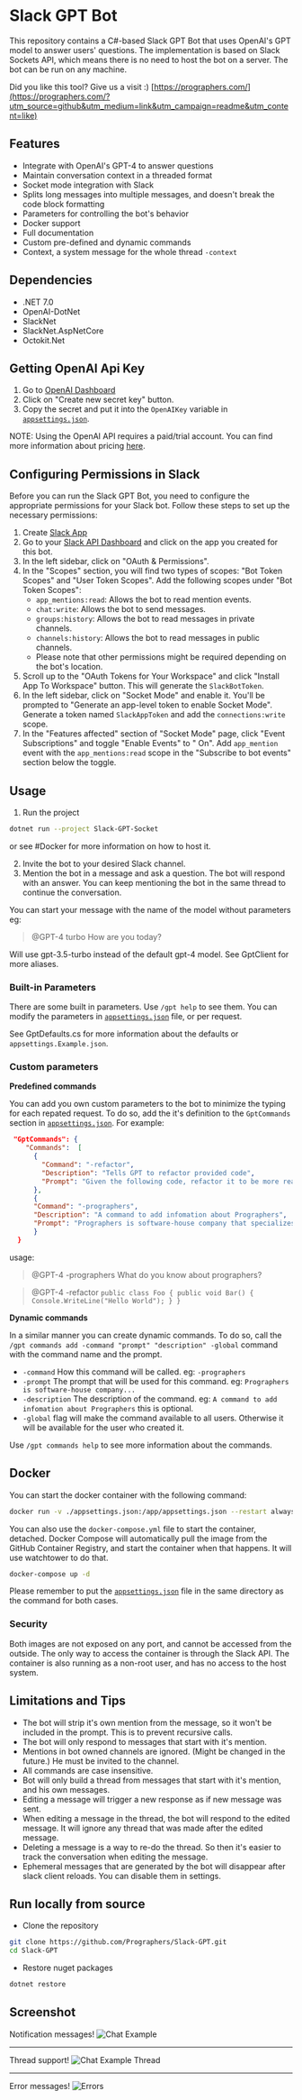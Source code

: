 # Slack GPT Bot

This repository contains a C#-based Slack GPT Bot that uses OpenAI's GPT model to answer users' questions. The
implementation
is based on Slack Sockets API, which means there is no need to host the bot on a server. The bot can be run on any
machine.

Did you like this tool? Give us a visit :) [https://prographers.com/](https://prographers.com/?utm_source=github&utm_medium=link&utm_campaign=readme&utm_content=like)

## Features

- Integrate with OpenAI's GPT-4 to answer questions
- Maintain conversation context in a threaded format
- Socket mode integration with Slack
- Splits long messages into multiple messages, and doesn't break the code block formatting
- Parameters for controlling the bot's behavior
- Docker support
- Full documentation
- Custom pre-defined and dynamic commands
- Context, a system message for the whole thread `-context`

## Dependencies

- .NET 7.0
- OpenAI-DotNet
- SlackNet
- SlackNet.AspNetCore
- Octokit.Net

## Getting OpenAI Api Key

1. Go to [OpenAI Dashboard](https://platform.openai.com/account/api-keys)
2. Click on "Create new secret key" button.
3. Copy the secret and put it into the `OpenAIKey` variable in [`appsettings.json`](https://github.com/Prographers/Slack-GPT/blob/main/Slack-GPT-Socket/appsettings.Example.json).

NOTE: Using the OpenAI API requires a paid/trial account. You can find more information about pricing [here](https://openai.com/pricing/).

## Configuring Permissions in Slack

Before you can run the Slack GPT Bot, you need to configure the appropriate permissions for your Slack bot. Follow these
steps to set up the necessary permissions:

1. Create [Slack App](https://api.slack.com/authentication/basics#creating)
2. Go to your [Slack API Dashboard](https://api.slack.com/apps) and click on the app you created for this bot.
3. In the left sidebar, click on "OAuth & Permissions".
4. In the "Scopes" section, you will find two types of scopes: "Bot Token Scopes" and "User Token Scopes". Add the
   following scopes under "Bot Token Scopes":
    - `app_mentions:read`: Allows the bot to read mention events.
    - `chat:write`: Allows the bot to send messages.
    - `groups:history`: Allows the bot to read messages in private channels.
    - `channels:history`: Allows the bot to read messages in public channels.
    - Please note that other permissions might be required depending on the bot's location.
5. Scroll up to the "OAuth Tokens for Your Workspace" and click "Install App To Workspace" button. This will generate
   the `SlackBotToken`.
6. In the left sidebar, click on "Socket Mode" and enable it. You'll be prompted to "Generate an app-level token to
   enable Socket Mode". Generate a token named `SlackAppToken` and add the `connections:write` scope.
7. In the "Features affected" section of "Socket Mode" page, click "Event Subscriptions" and toggle "Enable Events" to "
   On". Add `app_mention` event with the `app_mentions:read` scope in the "Subscribe to bot events" section below the
   toggle.

## Usage

1. Run the project

```bash
dotnet run --project Slack-GPT-Socket
```

or see #Docker for more information on how to host it.

2. Invite the bot to your desired Slack channel.
3. Mention the bot in a message and ask a question. The bot will respond with an answer. You can keep mentioning the bot
   in the same thread to continue the conversation.

You can start your message with the name of the model without parameters eg:
> @GPT-4 turbo How are you today? 

Will use gpt-3.5-turbo instead of the default gpt-4 model. See GptClient for more aliases.

### Built-in Parameters
There are some built in parameters. Use `/gpt help` to see them. You can modify the parameters in  [`appsettings.json`](https://github.com/Prographers/Slack-GPT/blob/main/Slack-GPT-Socket/appsettings.Example.json) file,
or per request.

See GptDefaults.cs for more information about the defaults or `appsettings.Example.json`.

### Custom parameters

**Predefined commands**

You can add you own custom parameters to the bot to minimize the typing for each repated request. To do so, add the it's definition
to the `GptCommands` section in [`appsettings.json`](https://github.com/Prographers/Slack-GPT/blob/main/Slack-GPT-Socket/appsettings.Example.json). For example:

```json
 "GptCommands": {
    "Commands":  [
      {
        "Command": "-refactor",
        "Description": "Tells GPT to refactor provided code",
        "Prompt": "Given the following code, refactor it to be more readable and maintainable. Please provide code documentation for all members in the code and comments where appropriate."
      },
      {
      "Command": "-prographers",
      "Description": "A command to add infomation about Prographers",
      "Prompt": "Prographers is software-house company that specializes in 3D product configurators. Prographers exists since 2016 and currently hires around 20 people. Prographers solutions focus on Web applications that are used by companies to configure their products. Applications produced are focusing on high-quality graphics and design, resulting in great products that customers awe. Prographers is located in Warsaw, Poland."
      }
  }
```

usage:
> @GPT-4 -prographers What do you know about prographers?

> @GPT-4 -refactor `public class Foo { public void Bar() { Console.WriteLine("Hello World"); } }`

**Dynamic commands** 

In a similar manner you can create dynamic commands. To do so, call the 
`/gpt commands add -command "prompt" "description" -global` command with the command name and the prompt.
 - `-command` How this command will be called. eg: `-prographers`
 - `-prompt` The prompt that will be used for this command. eg: `Prographers is software-house company...`
 - `-description` The description of the command. eg: `A command to add infomation about Prographers` this is optional.
 - `-global` flag will make the command available to all users. Otherwise it will be available for the user who created it.

Use `/gpt commands help` to see more information about the commands.

## Docker

You can start the docker container with the following command:

```bash
docker run -v ./appsettings.json:/app/appsettings.json --restart always ghcr.io/prographers/slack-gpt:latest
```

You can also use the `docker-compose.yml` file to start the container, detached. Docker Compose will automatically pull
the image from the GitHub Container Registry, and start the container when that happens. It will use watchtower to do that.

```bash
docker-compose up -d
```

Please remember to put the [`appsettings.json`](https://github.com/Prographers/Slack-GPT/blob/main/Slack-GPT-Socket/appsettings.Example.json) file in the same directory as the command for both cases.

### Security

Both images are not exposed on any port, and cannot be accessed from the outside. The only way to access the container is
through the Slack API. The container is also running as a non-root user, and has no access to the host system.

## Limitations and Tips

- The bot will strip it's own mention from the message, so it won't be included in the prompt. This is to prevent recursive calls.
- The bot will only respond to messages that start with it's mention. 
- Mentions in bot owned channels are ignored. (Might be changed in the future.) He must be invited to the channel.
- All commands are case insensitive.
- Bot will only build a thread from messages that start with it's mention, and his own messages.
- Editing a message will trigger a new response as if new message was sent.
- When editing a message in the thread, the bot will respond to the edited message. It will ignore any thread that was made after the edited message.
- Deleting a message is a way to re-do the thread. So then it's easier to track the conversation when editing the message.
- Ephemeral messages that are generated by the bot will disappear after slack client reloads. You can disable them in settings.

## Run locally from source

- Clone the repository

```bash
git clone https://github.com/Prographers/Slack-GPT.git
cd Slack-GPT
```

- Restore nuget packages

```bash
dotnet restore
```

## Screenshot

Notification messages!
![Chat Example](.gitContent/chatExample.png)
_________________________
Thread support!
![Chat Example Thread](.gitContent/chatExampleThread.png)
_________________________
Error messages!
![Errors](.gitContent/errorMessages.png)
